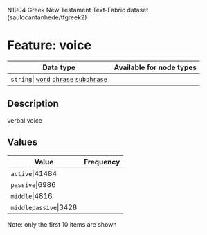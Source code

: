 <p>N1904 Greek New Testament Text-Fabric dataset (saulocantanhede/tfgreek2)</p>

<h1>Feature: voice</h1>

<table>
<thead>
<tr>
  <th>Data type</th>
  <th>Available for node types</th>
</tr>
</thead>
<tbody>
<tr>
  <td><code>string</code>| <A HREF="featurebynodetype.md#word"><code>word</code></A> <A HREF="featurebynodetype.md#phrase"><code>phrase</code></A> <A HREF="featurebynodetype.md#subphrase"><code>subphrase</code></A></td>
</tr>
</tbody>
</table>

<h2>Description</h2>

<p>verbal voice</p>

<h2>Values</h2>

<table>
<thead>
<tr>
  <th>Value</th>
  <th>Frequency</th>
</tr>
</thead>
<tbody>
<tr>
  <td><code>active</code>|41484</td>
</tr>
<tr>
  <td><code>passive</code>|6986</td>
</tr>
<tr>
  <td><code>middle</code>|4816</td>
</tr>
<tr>
  <td><code>middlepassive</code>|3428</td>
</tr>
</tbody>
</table>

<p>Note: only the first 10 items are shown</p>
